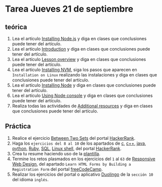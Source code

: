 # Tarea Jueves 21 de septiembre

## teórica

1. Lea el artículo [Installing Node.js](https://www.theodinproject.com/lessons/foundations-installing-node-js) y diga en clases que conclusiones puede tener del artículo.
2. Lea el artículo [Introduction](https://www.theodinproject.com/lessons/foundations-installing-node-js#introduction) y diga en clases que conclusiones puede tener del artículo.
3. Lea el artículo [Lesson overview](https://www.theodinproject.com/lessons/foundations-installing-node-js#lesson-overview) y diga en clases que conclusiones puede tener del artículo.
4. Lea el artículo [Installing NVM](https://www.theodinproject.com/lessons/foundations-installing-node-js#installing-nvm), siga los pasos que aparecen en `Installation on Linux` realizando las instalaciones y diga en clases que conclusiones puede tener del artículo.
5. Lea el artículo [Installing Node](https://www.theodinproject.com/lessons/foundations-installing-node-js#installing-node) y diga en clases que conclusiones puede tener del artículo.
6. Lea el artículo [Using Node console](https://www.theodinproject.com/lessons/foundations-installing-node-js#using-node-console) y diga en clases que conclusiones puede tener del artículo.
7. Realiza todas las actividades de [Additional resources](https://www.theodinproject.com/lessons/foundations-installing-node-js#additional-resources) y diga en clases que conclusiones puede tener del artículo.

## Práctica

1. Realice el ejercicio [Between Two Sets](https://www.hackerrank.com/challenges/between-two-sets/problem?isFullScreen=false) del portal [HackerRank](https://www.hackerrank.com/dashboard).
2. Haga los `ejercicios del 8 al 10` de los apartados de [c](https://www.hackerrank.com/domains/c), [c++](https://www.hackerrank.com/domains/cpp), [java](https://www.hackerrank.com/domains/java), [python](https://www.hackerrank.com/domains/python), [Ruby](https://www.hackerrank.com/domains/ruby), [SQL](https://www.hackerrank.com/domains/sql), [Linux shell](https://www.hackerrank.com/domains/shell), del portal [HackerRank](https://www.hackerrank.com/dashboard).
3. Crea tu resume haciendo uso de la [plantilla](https://docs.google.com/document/d/1jfUa4HGBDjt2peJPQ0Wg1YhdGkCoSysS6QMT4u8bCic/edit?usp=sharing).
4. Termine los retos plasmados en los ejercicios del `1` al `63` de [Responsive Web Design](https://www.freecodecamp.org/learn/2022/responsive-web-design/), del apartado `Learn HTML Forms by Building a Registration Form` del portal [freeCodeCamp](https://www.freecodecamp.org/learn/).
5. Realizar los ejercicios del portal o aplicativo [Duolingo](https://www.duolingo.com/learn) de la `sección 10` del idioma `inglés`.

